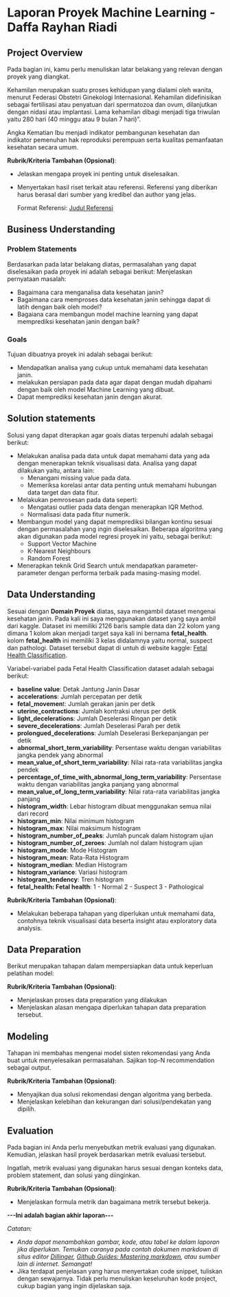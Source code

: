 # Laporan Proyek Machine Learning - Daffa Rayhan Riadi

## Project Overview

Pada bagian ini, kamu perlu menuliskan latar belakang yang relevan dengan proyek yang diangkat.

Kehamilan merupakan suatu proses kehidupan yang dialami oleh wanita, menurut Federasi Obstetri Ginekologi Internasional. Kehamilan didefinisikan sebagai fertilisasi atau penyatuan dari spermatozoa dan ovum, dilanjutkan dengan nidasi atau implantasi. Lama kehamilan dibagi menjadi tiga triwulan yaitu 280 hari (40 minggu atau 9 bulan 7 hari)”.

Angka Kematian Ibu menjadi indikator pembangunan kesehatan dan indikator pemenuhan hak reproduksi perempuan serta kualitas pemanfaatan kesehatan secara umum.

**Rubrik/Kriteria Tambahan (Opsional)**:
- Jelaskan mengapa proyek ini penting untuk diselesaikan.
- Menyertakan hasil riset terkait atau referensi. Referensi yang diberikan harus berasal dari sumber yang kredibel dan author yang jelas.
  
  Format Referensi: [Judul Referensi](https://scholar.google.com/) 

## Business Understanding
### Problem Statements
Berdasarkan pada latar belakang diatas, permasalahan yang dapat diselesaikan pada proyek ini adalah sebagai berikut: 
Menjelaskan pernyataan masalah:
- Bagaimana cara menganalisa data kesehatan janin?
- Bagaimana cara memproses data kesehatan janin sehingga dapat di latih dengan baik oleh model?
- Bagaiana cara membangun model machine learning yang dapat memprediksi kesehatan janin dengan baik?

### Goals

Tujuan dibuatnya proyek ini adalah sebagai berikut:
- Mendapatkan analisa yang cukup untuk memahami data kesehatan janin.
- melakukan persiapan pada data agar dapat dengan mudah dipahami dengan baik oleh model Machine Learning yang dibuat.
- Dapat memprediksi kesehatan janin dengan akurat.

## Solution statements
Solusi yang dapat diterapkan agar goals diatas terpenuhi adalah sebagai berikut:
- Melakukan analisa pada data untuk dapat memahami data yang ada dengan menerapkan teknik visualisasi data. Analisa yang dapat dilakukan yaitu, antara lain:
  - Menangani missing value pada data.
  - Memeriksa korelasi antar data penting untuk memahami hubungan data target dan data fitur.
- Melakukan pemrosesan pada data seperti:
  - Mengatasi outlier pada data dengan menerapkan IQR Method.
  - Normalisasi data pada fitur numerik.
- Membangun model yang dapat memprediksi bilangan kontinu sesuai dengan permasalahan yang ingin diselesaikan. Beberapa algoritma yang akan digunakan pada model regresi proyek ini yaitu, sebagai berikut:
  - Support Vector Machine
  - K-Nearest Neighbours
  - Random Forest
- Menerapkan teknik Grid Search untuk mendapatkan parameter-parameter dengan performa terbaik pada masing-masing model.

## Data Understanding
Sesuai dengan **Domain Proyek** diatas, saya mengambil dataset mengenai kesehatan janin. Pada kali ini saya menggunakan dataset yang saya ambil dari kaggle. Dataset ini memiliki 2126 baris sample data dan 22 kolom yang dimana 1 kolom akan menjadi target saya kali ini bernama **fetal_health**.  kolom **fetal_health** ini memiliki 3 kelas didalamnya yaitu normal, suspect dan pathologi. Dataset tersebut dapat di untuh di website kaggle: [Fetal Health Classification](https://www.kaggle.com/datasets/andrewmvd/fetal-health-classification). 

Variabel-variabel pada Fetal Health Classification dataset adalah sebagai berikut:
- **baseline value**: Detak Jantung Janin Dasar
- **accelerations**: Jumlah percepatan per detik
- **fetal_movemen**t: Jumlah gerakan janin per detik
- **uterine_contractions**: Jumlah kontraksi uterus per detik
- **light_decelerations**: Jumlah Deselerasi Ringan per detik
- **severe_decelerations**: Jumlah Deselerasi Parah per detik
- **prolongued_decelerations**: Jumlah Deselerasi Berkepanjangan per detik
- **abnormal_short_term_variability**: Persentase waktu dengan variabilitas jangka pendek yang abnormal
- **mean_value_of_short_term_variability**: Nilai rata-rata variabilitas jangka pendek
- **percentage_of_time_with_abnormal_long_term_variability**: Persentase waktu dengan variabilitas jangka panjang yang abnormal
- **mean_value_of_long_term_variability**: Nilai rata-rata variabilitas jangka panjang
- **histogram_width**: Lebar histogram dibuat menggunakan semua nilai dari record
- **histogram_min**: Nilai minimum histogram
- **histogram_max**: Nilai maksimum histogram
- **histogram_number_of_peaks**: Jumlah puncak dalam histogram ujian
- **histogram_number_of_zeroes**: Jumlah nol dalam histogram ujian
- **histogram_mode**: Mode Histogram
- **histogram_mean**: Rata-Rata Histogram
- **histogram_median**: Median Histogram
- **histogram_variance**: Variasi histogram
- **histogram_tendency**: Tren histogram
- **fetal_health: Fetal health**: 1 - Normal 2 - Suspect 3 - Pathological

**Rubrik/Kriteria Tambahan (Opsional)**:
- Melakukan beberapa tahapan yang diperlukan untuk memahami data, contohnya teknik visualisasi data beserta insight atau exploratory data analysis.

## Data Preparation
Berikut merupakan tahapan dalam mempersiapkan data untuk keperluan pelatihan model:

**Rubrik/Kriteria Tambahan (Opsional)**: 
- Menjelaskan proses data preparation yang dilakukan
- Menjelaskan alasan mengapa diperlukan tahapan data preparation tersebut.

## Modeling
Tahapan ini membahas mengenai model sisten rekomendasi yang Anda buat untuk menyelesaikan permasalahan. Sajikan top-N recommendation sebagai output.

**Rubrik/Kriteria Tambahan (Opsional)**: 
- Menyajikan dua solusi rekomendasi dengan algoritma yang berbeda.
- Menjelaskan kelebihan dan kekurangan dari solusi/pendekatan yang dipilih.

## Evaluation
Pada bagian ini Anda perlu menyebutkan metrik evaluasi yang digunakan. Kemudian, jelaskan hasil proyek berdasarkan metrik evaluasi tersebut.

Ingatlah, metrik evaluasi yang digunakan harus sesuai dengan konteks data, problem statement, dan solusi yang diinginkan.

**Rubrik/Kriteria Tambahan (Opsional)**: 
- Menjelaskan formula metrik dan bagaimana metrik tersebut bekerja.

**---Ini adalah bagian akhir laporan---**

_Catatan:_
- _Anda dapat menambahkan gambar, kode, atau tabel ke dalam laporan jika diperlukan. Temukan caranya pada contoh dokumen markdown di situs editor [Dillinger](https://dillinger.io/), [Github Guides: Mastering markdown](https://guides.github.com/features/mastering-markdown/), atau sumber lain di internet. Semangat!_
- Jika terdapat penjelasan yang harus menyertakan code snippet, tuliskan dengan sewajarnya. Tidak perlu menuliskan keseluruhan kode project, cukup bagian yang ingin dijelaskan saja.
